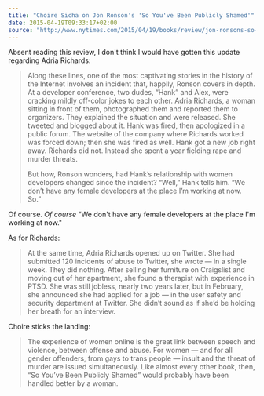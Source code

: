 ```yaml
---
title: "Choire Sicha on Jon Ronson's 'So You've Been Publicly Shamed'"
date: 2015-04-19T09:33:17+02:00
source: "http://www.nytimes.com/2015/04/19/books/review/jon-ronsons-so-youve-been-publicly-shamed.html"
---
```


Absent reading this review, I don't think I would have gotten this update regarding Adria Richards:

> Along these lines, one of the most captivating stories in the history of the Internet involves an incident that, happily, Ronson covers in depth. At a developer conference, two dudes, “Hank” and Alex, were cracking mildly off-color jokes to each ­other. Adria Richards, a woman sitting in front of them, photographed them and reported them to organizers. They explained the situation and were released. She tweeted and blogged about it. Hank was fired, then apologized in a public forum. The website of the company where Richards worked was forced down; then she was fired as well. Hank got a new job right away. ­Richards did not. Instead she spent a year fielding rape and murder threats.
>
> But how, Ronson wonders, had Hank’s relationship with women developers changed since the incident? “Well,” Hank tells him. “We don’t have any female developers at the place I’m working at now. So.”

Of course. *Of course* "We don't have any female developers at the place I'm working at now."

As for Richards:

> At the same time, Adria ­Richards opened up on Twitter. She had submitted 120 incidents of abuse to Twitter, she wrote — in a single week. They did nothing. ­After selling her furniture on Craigslist and moving out of her apartment, she found a therapist with ­experience in PTSD. She was still jobless, nearly two years later, but in February, she announced she had applied for a job — in the user safety and security department at Twitter. She didn’t sound as if she’d be holding her breath for an interview.

Choire sticks the landing:

> The experience of women online is the great link between speech and ­violence, between offense and abuse. For women — and for all gender ­offenders, from gays to trans people — insult and the threat of murder are issued simultaneously. Like almost every other book, then, “So You’ve Been Publicly Shamed” would probably have been handled better by a woman.
